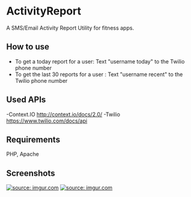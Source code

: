ActivityReport
==============

A SMS/Email Activity Report Utility for fitness apps.

## How to use
- To get a today report for a user: Text "username today" to the Twilio phone number 
- To get the last 30 reports for a user : Text "username recent" to the Twilio phone number 

## Used APIs
-Context.IO http://context.io/docs/2.0/
-Twilio https://www.twilio.com/docs/api

## Requirements
PHP, Apache

## Screenshots
<a href="http://imgur.com/K66d9k5"><img src="http://i.imgur.com/K66d9k5.png?1" title="source: imgur.com" /></a>
<a href="http://imgur.com/VUgHmnx"><img src="http://i.imgur.com/VUgHmnx.png?1" title="source: imgur.com" /></a>
